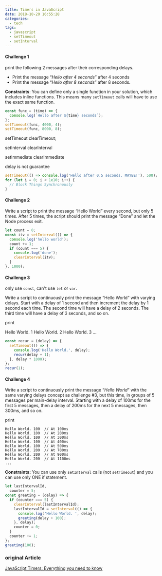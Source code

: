 ```yaml
---
title: Timers in JavaScript
date: 2018-10-20 16:55:28
categories:
  - tech
tags:
  - javascript
  - setTimeout
  - setInterval
---
```


#### Challenge 1

print the following 2 messages after their corresponding delays.

- Print the message “_Hello after 4 seconds_” after 4 seconds
- Print the message “_Hello after 8 seconds_” after 8 seconds.

**Constraints**:
You can define only a single function in your solution, which includes inline functions. This means many `setTimeout` calls will have to use the exact same function.

```javascript
const func = (time) => {
  console.log(`Hello after ${time} seconds`);
};
setTimeout(func, 4000, 4);
setTimeout(func, 8000, 8);
```

setTimeout clearTimeout;

setInterval clearInterval

setImmediate clearImmediate

delay is not guarantee

```js
setTimeout(() => console.log('Hello after 0.5 seconds. MAYBE!'), 500);
for (let i = 0; i < 1e10; i++) {
  // Block Things Synchronously
}
```

#### Challenge 2

Write a script to print the message “Hello World” every second, but only 5 times. After 5 times, the script should print the message “Done” and let the Node process exit.

```js
let count = 0;
const itv = setInterval(() => {
  console.log('hello world');
  count += 1;
  if (count === 5) {
    console.log('done');
    clearInterval(itv);
  }
}, 1000);
```

#### Challenge 3

only use `const`, can't use `let` or `var`.

Write a script to continuously print the message “Hello World” with varying delays. Start with a delay of 1 second and then increment the delay by 1 second each time. The second time will have a delay of 2 seconds. The third time will have a delay of 3 seconds, and so on.

print

Hello World. 1
Hello World. 2
Hello World. 3
...

```js
const recur = (delay) => {
  setTimeout(() => {
    console.log('Hello World.', delay);
    recur(delay + 1);
  }, delay * 1000);
};
recur(1);
```

#### Challenge 4

Write a script to continuously print the message “_Hello World_” with the same varying delays concept as challenge #3, but this time, in groups of 5 messages per main-delay interval. Starting with a delay of 100ms for the first 5 messages, then a delay of 200ms for the next 5 messages, then 300ms, and so on.

print

```
Hello World. 100  // At 100ms
Hello World. 100  // At 200ms
Hello World. 100  // At 300ms
Hello World. 100  // At 400ms
Hello World. 100  // At 500ms
Hello World. 200  // At 700ms
Hello World. 200  // At 900ms
Hello World. 200  // At 1100ms
...
```

**Constraints:** You can use only `setInterval` calls (not `setTimeout`) and you can use only ONE if statement.

```js
let lastIntervalId,
  counter = 5;
const greeting = (delay) => {
  if (counter === 5) {
    clearInterval(lastIntervalId);
    lastIntervalId = setInterval(() => {
      console.log('Hello World. ', delay);
      greeting(delay + 100);
    }, delay);
    counter = 0;
  }
  counter += 1;
};
greeting(100);
```

### original Article

[JavaScript Timers: Everything you need to know](https://medium.freecodecamp.org/javascript-timers-everything-you-need-to-know-5f31eaa37162)

